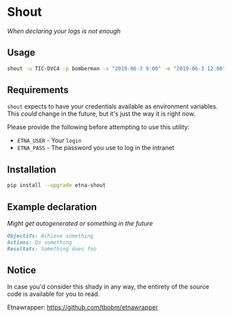 # Shout

_When declaring your logs is not enough_

## Usage

```bash
shout -u TIC-DVC4 -p bomberman -s "2019-06-3 9:00" -e "2019-06-3 12:00" -d declaration.md
```

## Requirements

`shout` expects to have your credentials available as environment variables.
This _could_ change in the future, but it's just the way it is right now.

Please provide the following before attempting to use this utility:

- `ETNA_USER` - Your `login`
- `ETNA_PASS` - The password you use to log in the intranet

## Installation

```bash
pip install --upgrade etna-shout
```

## Example declaration

_Might get autogenerated or something in the future_

```markdown
Objectifs: Achieve something
Actions: Do something
Resultats: Something does foo
```


## Notice

In case you'd consider this shady in any way, the entirety of the source code is available for you to read.

Etnawrapper: https://github.com/tbobm/etnawrapper
